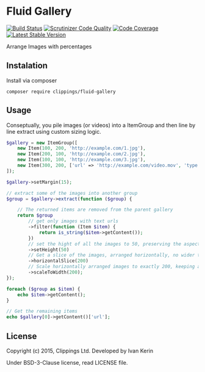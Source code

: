 Fluid Gallery
=============

[![Build Status](https://travis-ci.org/{%repository_name%}.png?branch=master)](https://travis-ci.org/clippings/fluid-gallery)
[![Scrutinizer Code Quality](https://scrutinizer-ci.com/g/{%repository_name%}/badges/quality-score.png)](https://scrutinizer-ci.com/g/clippings/fluid-gallery/)
[![Code Coverage](https://scrutinizer-ci.com/g/{%repository_name%}/badges/coverage.png)](https://scrutinizer-ci.com/g/clippings/fluid-gallery/)
[![Latest Stable Version](https://poser.pugx.org/{%repository_name%}/v/stable.png)](https://packagist.org/packages/clippings/fluid-gallery)

Arrange Images with percentages

Instalation
-----------

Install via composer

```
composer require clippings/fluid-gallery
```

Usage
-----
Conseptually, you pile images (or videos) into a ItemGroup and then line by line extract using custom sizing logic.

```php
$gallery = new ItemGroup([
    new Item(100, 200, 'http://example.com/1.jpg'),
    new Item(200, 100, 'http://example.com/2.jpg'),
    new Item(100, 100, 'http://example.com/3.jpg'),
    new Item(300, 200, ['url' => 'http://example.com/video.mov', 'type' => 'video']),
]);

$gallery->setMargin(15);

// extract some of the images into another group
$group = $gallery->extract(function ($group) {

    // The returned items are removed from the parent gallery
    return $group
        // get only images with text urls
        ->filter(function (Item $item) {
            return is_string($item->getContent());
        })
        // set the hight of all the images to 50, preserving the aspect ratios
        ->setHeight(50)
        // Get a slice of the images, arranged horizontally, no wider than 200 pixels
        ->horizontalSlice(200)
        // Scale horizontally arranged images to exactly 200, keeping aspect ratios
        ->scaleToWidth(200);
});

foreach ($group as $item) {
    echo $item->getContent();
}

// Get the remaining items
echo $gallery[0]->getContent()['url'];
```

License
-------

Copyright (c) 2015, Clippings Ltd. Developed by Ivan Kerin

Under BSD-3-Clause license, read LICENSE file.
